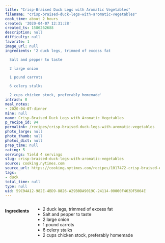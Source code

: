```yaml
---
title: "Crisp-Braised Duck Legs with Aromatic Vegetables"
filename: "crisp-braised-duck-legs-with-aromatic-vegetables"
cook_time: about 2 hours
created: '2020-04-07 12:31:28'
created_ts: 1586262688
description: null
difficulty: null
favorite: 1
image_url: null
ingredients: '2 duck legs, trimmed of excess fat

  Salt and pepper to taste

  2 large onion

  1 pound carrots

  6 celery stalks

  2 cups chicken stock, preferably homemade'
intrash: 0
meal_notes:
- 2020-04-07-dinner
mine: null
name: Crisp-Braised Duck Legs with Aromatic Vegetables
p_recipe_id: 94
permalink: /recipes/crisp-braised-duck-legs-with-aromatic-vegetables
photo_large: null
photo_thumb: null
photos_dict: null
prep_time: null
rating: 5
servings: Yield 4 servings
slug: crisp-braised-duck-legs-with-aromatic-vegetables
source: cooking.nytimes.com
source_url: https://cooking.nytimes.com/recipes/1017472-crisp-braised-duck-legs-with-aromatic-vegetables?action=click&module=Global%20Search%20Recipe%20Card&pgType=search&rank=1
tags:
- duck
total_time: null
type: null
uid: 59C94A12-982E-4BD9-8826-A29B0DA9019C-24114-00000F463DF5064E
---
```

<div class="large-8 medium-7 columns" id="writeup">	</div><!-- #writeup -->
</div><!-- #row-one -->
<div class="row" id="row-two">	<div class="medium-4 small-5 columns" id="ingredients"><h4>Ingredients</h4><div class="box box-ingredients content"><ul>
<li>2 duck legs, trimmed of excess fat</li>
<li>Salt and pepper to taste</li>
<li>2 large onion</li>
<li>1 pound carrots</li>
<li>6 celery stalks</li>
<li>2 cups chicken stock, preferably homemade</li>
</ul>
</div>	</div>	<div class="medium-6 small-7 columns" id="directions">	</div>